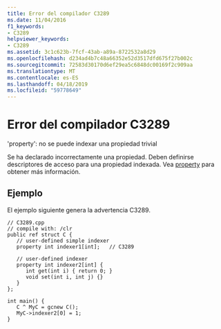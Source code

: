 ```yaml
---
title: Error del compilador C3289
ms.date: 11/04/2016
f1_keywords:
- C3289
helpviewer_keywords:
- C3289
ms.assetid: 3c1c623b-7fcf-43ab-a89a-8722532a8d29
ms.openlocfilehash: d234ad4b7c48a66352e52d3517dfd675f27b002c
ms.sourcegitcommit: 72583d30170d6ef29ea5c6848dc00169f2c909aa
ms.translationtype: MT
ms.contentlocale: es-ES
ms.lasthandoff: 04/18/2019
ms.locfileid: "59778649"
---
```

# <a name="compiler-error-c3289"></a>Error del compilador C3289

'property': no se puede indexar una propiedad trivial

Se ha declarado incorrectamente una propiedad. Deben definirse descriptores de acceso para una propiedad indexada. Vea [property](../../extensions/property-cpp-component-extensions.md) para obtener más información.

## <a name="example"></a>Ejemplo

El ejemplo siguiente genera la advertencia C3289.

```
// C3289.cpp
// compile with: /clr
public ref struct C {
   // user-defined simple indexer
   property int indexer1[int];   // C3289

   // user-defined indexer
   property int indexer2[int] {
      int get(int i) { return 0; }
      void set(int i, int j) {}
   }
};

int main() {
   C ^ MyC = gcnew C();
   MyC->indexer2[0] = 1;
}
```